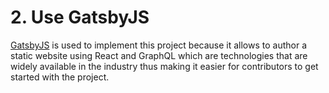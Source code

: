 # 2. Use GatsbyJS

[GatsbyJS](https://www.gatsbyjs.org/) is used to implement this project because
it allows to author a static website using React and GraphQL which are
technologies that are widely available in the industry thus making it easier for
contributors to get started with the project.
